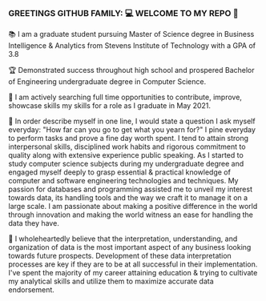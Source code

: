 ### GREETINGS GITHUB FAMILY: :computer: WELCOME TO MY REPO :space_invader:

:books:  I am a graduate student pursuing Master of Science degree in Business Intelligence & Analytics from Stevens Institute of Technology with a GPA of 3.8

:trophy:  Demonstrated success throughout high school and prospered Bachelor of Engineering undergraduate degree in Computer Science.

:horse_racing:  I am actively searching full time opportunities to contribute, improve, showcase skills my skills for a role as I graduate in May 2021.

:information_desk_person:  In order describe myself in one line, I would state a question I ask myself everyday: "How far can you go to get what you yearn for?" I pine everyday to perform tasks and prove a fine day worth spent. I tend to attain strong interpersonal skills, disciplined work habits and rigorous commitment to quality along with extensive experience public speaking. As I started to study computer science subjects during my undergraduate degree and engaged myself deeply to grasp essential & practical knowledge of computer and software engineering technologies and techniques.  My passion for databases and programming assisted me to unveil my interest towards data, its handling tools and the way we craft it to manage it on a large scale. I am passionate about making a positive difference in the world through innovation and making the world witness an ease for handling the data they have.

:heart_decoration:  I wholeheartedly believe that the interpretation, understanding, and organization of data is the most important aspect of any business looking towards future prospects. Development of these data interpretation processes are key if they are to be at all successful in their implementation. I've spent the majority of my career attaining education & trying to cultivate my analytical skills and utilize them to maximize accurate data endorsement. 



<!--
**aayushisinghgaharwar/aayushisinghgaharwar** is a ✨ _special_ ✨ repository because its `README.md` (this file) appears on your GitHub profile.

